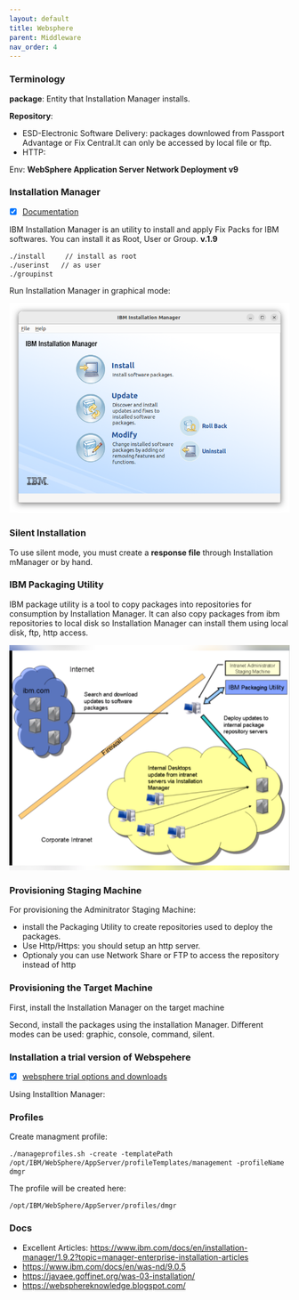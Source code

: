 ```yaml
---
layout: default
title: Websphere
parent: Middleware
nav_order: 4
---
```

### Terminology
**package**: Entity that Installation Manager installs.

**Repository**:
- ESD-Electronic Software Delivery: packages downlowed from Passport Advantage or Fix Central.It can only be accessed by local file or ftp.
- HTTP: 


Env:  **WebSphere Application Server Network Deployment v9**

### Installation Manager
- [x] [Documentation](https://www.ibm.com/docs/en/installation-manager/1.9.2)

IBM Installation Manager is an utility to install and apply Fix Packs for IBM softwares. You can install it as Root, User or Group.  **v.1.9** 

	./install     // install as root	
	./userinst   // as user
	./groupinst

Run Installation Manager in graphical mode:

  ![alt](/docs/images/ibm-installation-manager.png)

### Silent Installation
To use silent mode, you must create a **response file** through Installation mManager or  by hand.

### IBM Packaging Utility
IBM package utility is a tool to copy packages into repositories for consumption by Installation Manager. It can also copy packages from ibm repositories to local disk so Installation Manager can install them using local disk, ftp, http access.

![alt](/docs/images/ibm-packaging-utility-1.png)

### Provisioning Staging Machine
For provisioning the Adminitrator Staging Machine: 
- install the Packaging Utility to create repositories used to deploy the packages. 
- Use Http/Https: you should setup an http server.
- Optionaly you can use Network Share or FTP to access the repository instead of http

### Provisioning the Target Machine
First, install the Installation Manager on the target machine

Second, install the packages using the installation Manager. Different modes can be used: graphic, console, command, silent.


### Installation a trial version of Webspehere
- [x] [websphere trial options and downloads](https://www.ibm.com/blog/websphere-trial-options-and-downloads/)

Using Installtion Manager:

### Profiles
Create managment profile:

	./manageprofiles.sh -create -templatePath /opt/IBM/WebSphere/AppServer/profileTemplates/management -profileName dmgr

The profile will be created here:

	/opt/IBM/WebSphere/AppServer/profiles/dmgr



### Docs
- Excellent Articles:  https://www.ibm.com/docs/en/installation-manager/1.9.2?topic=manager-enterprise-installation-articles
- https://www.ibm.com/docs/en/was-nd/9.0.5
- https://javaee.goffinet.org/was-03-installation/
- https://websphereknowledge.blogspot.com/
